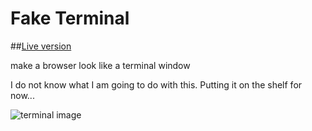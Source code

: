 # Fake Terminal
##[Live version](http://jusleg.com/fakeTerminal)

make a browser look like a terminal window

I do not know what I am going to do with this. Putting it on the shelf for now...

![terminal image](http://cdn.appstorm.net/mac.appstorm.net/files/2012/02/Terminal-Home.png)
